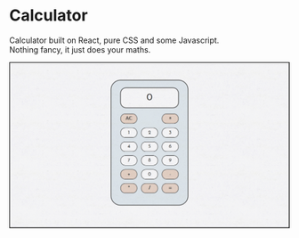 # Calculator

Calculator built on React, pure CSS and some Javascript. <br>
Nothing fancy, it just does your maths.<br>

![](screenshot.png)